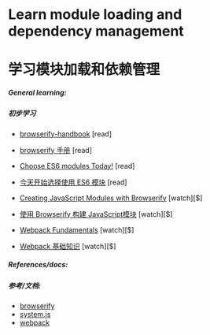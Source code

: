 # Learn module loading and dependency management
# 学习模块加载和依赖管理

##### General learning:
##### 初步学习

* [browserify-handbook](https://github.com/substack/browserify-handbook) [read]
* [browserify 手册](https://github.com/substack/browserify-handbook) [read]

* [Choose ES6 modules Today!](http://developer.telerik.com/featured/choose-es6-modules-today/) [read]
* [今天开始选择使用 ES6 模块](http://developer.telerik.com/featured/choose-es6-modules-today/) [read]

* [Creating JavaScript Modules with Browserify](http://www.pluralsight.com/courses/creating-javascript-modules-browserify) [watch][$]
* [使用 Browserify 构建 JavaScript模块](http://www.pluralsight.com/courses/creating-javascript-modules-browserify) [watch][$]

* [Webpack Fundamentals](http://www.pluralsight.com/courses/webpack-fundamentals) [watch][$]
* [Webpack 基础知识](http://www.pluralsight.com/courses/webpack-fundamentals) [watch][$]

##### References/docs:
##### 参考/文档:

* [browserify](http://browserify.org/)
* [system.js](https://github.com/systemjs/systemjs)
* [webpack](http://webpack.github.io/)





















 






